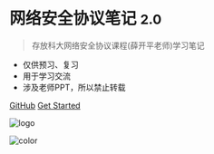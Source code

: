 

# 网络安全协议笔记 <small>2.0</small>

> 存放科大网络安全协议课程(薛开平老师)学习笔记

- 仅供预习、复习
- 用于学习交流
- 涉及老师PPT，所以禁止转载

[GitHub](https://github.com/forget-eve/NSP/)
[Get Started](README)

![logo](_media/logo.png)

![color](#34495e)
